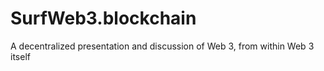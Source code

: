 # SurfWeb3.blockchain
A decentralized presentation and discussion of Web 3, from within Web 3 itself
